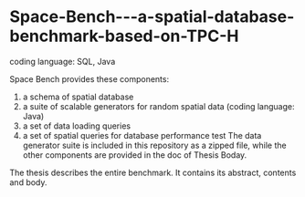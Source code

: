 # Space-Bench---a-spatial-database-benchmark-based-on-TPC-H

coding language:  SQL, Java

Space Bench provides these components:
1) a schema of spatial database
2) a suite of scalable generators for random spatial data (coding language: Java)
3) a set of data loading queries
4) a set of spatial queries for database performance test
The data generator suite is included in this repository as a zipped file, while the other components are provided in the doc of Thesis Boday.

The thesis describes the entire benchmark. It contains its abstract, contents and body.
